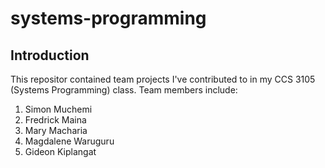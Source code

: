 # systems-programming
## Introduction
This repositor contained team projects I've contributed to in my CCS 3105 (Systems Programming) class.
Team members include:
  1. Simon Muchemi
  2. Fredrick Maina
  3. Mary Macharia
  4. Magdalene Waruguru
  5. Gideon Kiplangat
